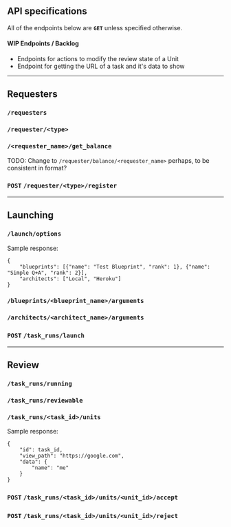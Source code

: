 ## API specifications

All of the endpoints below are **`GET`** unless specified otherwise.


#### WIP Endpoints / Backlog

- Endpoints for actions to modify the review state of a Unit
- Endpoint for getting the URL of a task and it's data to show

---
## Requesters

### `/requesters`

### `/requester/<type>`

### `/<requester_name>/get_balance`

TODO: Change to `/requester/balance/<requester_name>` perhaps, to be consistent in format?

### **`POST`** `/requester/<type>/register`

---
## Launching

### `/launch/options`

Sample response:
```
{
    "blueprints": [{"name": "Test Blueprint", "rank": 1}, {"name": "Simple Q+A", "rank": 2}],
    "architects": ["Local", "Heroku"]
}
```

### `/blueprints/<blueprint_name>/arguments`

### `/architects/<architect_name>/arguments`

### **`POST`** `/task_runs/launch`

---
## Review

### `/task_runs/running`

### `/task_runs/reviewable`

### `/task_runs/<task_id>/units`

Sample response:
```
{
    "id": task_id,
    "view_path": "https://google.com",
    "data": {
        "name": "me"
    }
}
```

### **`POST`** `/task_runs/<task_id>/units/<unit_id>/accept`

### **`POST`** `/task_runs/<task_id>/units/<unit_id>/reject`